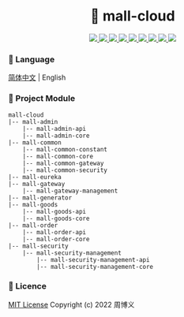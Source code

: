 <h1 align="center">🏪 mall-cloud</h1>

<p align="center">
<a target="_blank" href="https://gitee.com/zhouboyi/mall-cloud">
<img src="https://img.shields.io/badge/license-MIT-red"> 
<img src="https://img.shields.io/badge/JDK-1.8-darkcyan"> 
<img src="https://img.shields.io/badge/Spring Boot-2.3.12.RELEASE-brightgreen"> 
<img src="https://img.shields.io/badge/Spring Cloud-Hoxton.SR12-brightgreen"> 
<img src="https://img.shields.io/badge/Spring Cloud Alibaba-2.2.7.RELEASE-brightgreen"> 
<img src="https://img.shields.io/badge/MyBatis Plus-3.4.1-dodgerblue"> 
<img src="https://img.shields.io/badge/Spring Security-5.3.9.RELEASE-brightgreen"> 
<img src="https://img.shields.io/badge/Nimbus JOSE + JWT-8.16-yellowgreen"> 
<img src="https://img.shields.io/badge/Swagger2 Knife4J-2.0.9-blue"> 
</a>
</p>

### 📖 Language

[简体中文](./README.md) | English

### 💼 Project Module

```
mall-cloud
|-- mall-admin
    |-- mall-admin-api
    |-- mall-admin-core
|-- mall-common
    |-- mall-common-constant
    |-- mall-common-core
    |-- mall-common-gateway
    |-- mall-common-security
|-- mall-eureka
|-- mall-gateway
    |-- mall-gateway-management
|-- mall-generator
|-- mall-goods
    |-- mall-goods-api
    |-- mall-goods-core
|-- mall-order
    |-- mall-order-api
    |-- mall-order-core
|-- mall-security
    |-- mall-security-management
        |-- mall-security-management-api
        |-- mall-security-management-core
```

### 📜 Licence

[MIT License](https://opensource.org/licenses/MIT) Copyright (c) 2022 周博义
